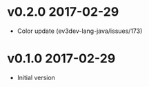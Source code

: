 # v0.2.0 2017-02-29

- Color update (ev3dev-lang-java/issues/173)

# v0.1.0 2017-02-29

- Initial version

